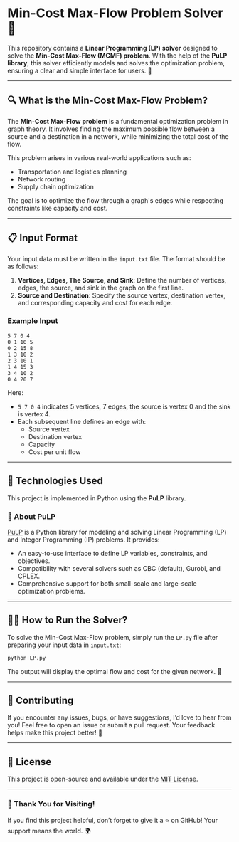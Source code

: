 # Min-Cost Max-Flow Problem Solver 🚀

This repository contains a **Linear Programming (LP) solver** designed to solve the **Min-Cost Max-Flow (MCMF) problem**. With the help of the **PuLP library**, this solver efficiently models and solves the optimization problem, ensuring a clear and simple interface for users. 🎯

---

## 🔍 What is the Min-Cost Max-Flow Problem?

The **Min-Cost Max-Flow problem** is a fundamental optimization problem in graph theory. It involves finding the maximum possible flow between a source and a destination in a network, while minimizing the total cost of the flow.

This problem arises in various real-world applications such as:

- Transportation and logistics planning
- Network routing
- Supply chain optimization

The goal is to optimize the flow through a graph's edges while respecting constraints like capacity and cost.

---

## 📋 Input Format

Your input data must be written in the `input.txt` file. The format should be as follows:

1. **Vertices, Edges, The Source, and Sink**: Define the number of vertices, edges, the source, and sink in the graph on the first line.
2. **Source and Destination**: Specify the source vertex, destination vertex, and corresponding capacity and cost for each edge.

### Example Input

```plaintext
5 7 0 4
0 1 10 5
0 2 15 8
1 3 10 2
2 3 10 1
1 4 15 3
3 4 10 2
0 4 20 7
```

Here:

- `5 7 0 4` indicates 5 vertices, 7 edges, the source is vertex 0 and the sink is vertex 4.
- Each subsequent line defines an edge with:
  - Source vertex
  - Destination vertex
  - Capacity
  - Cost per unit flow

---

## 🔧 Technologies Used

This project is implemented in Python using the **PuLP** library.

### 📘 About PuLP

[PuLP](https://pypi.org/project/PuLP/) is a Python library for modeling and solving Linear Programming (LP) and Integer Programming (IP) problems. It provides:

- An easy-to-use interface to define LP variables, constraints, and objectives.
- Compatibility with several solvers such as CBC (default), Gurobi, and CPLEX.
- Comprehensive support for both small-scale and large-scale optimization problems.

---

## 🏃‍♂️ How to Run the Solver?

To solve the Min-Cost Max-Flow problem, simply run the `LP.py` file after preparing your input data in `input.txt`:

```bash
python LP.py
```

The output will display the optimal flow and cost for the given network. 🎉

---

## 🤝 Contributing

If you encounter any issues, bugs, or have suggestions, I’d love to hear from you! Feel free to open an issue or submit a pull request. Your feedback helps make this project better! 🙌

---

## 📜 License

This project is open-source and available under the [MIT License](LICENSE).

---

### 🌟 Thank You for Visiting!

If you find this project helpful, don’t forget to give it a ⭐️ on GitHub! Your support means the world. 🌍

